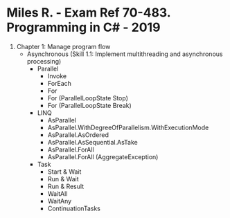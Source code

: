 # Miles R. - Exam Ref 70-483. Programming in C# - 2019

1.	Chapter 1: Manage program flow
	-	Asynchronous (Skill 1.1: Implement multithreading and asynchronous processing)
		-	Parallel
			-	Invoke
			-	ForEach
			-	For
			-	For (ParallelLoopState Stop)
			-	For (ParallelLoopState Break)
		-	LINQ
			-	AsParallel
			-	AsParallel.WithDegreeOfParallelism.WithExecutionMode
			-	AsParallel.AsOrdered
			-	AsParallel.AsSequential.AsTake
			-	AsParallel.ForAll
			-	AsParallel.ForAll (AggregateException)
		-	Task
			-	Start & Wait
			-	Run & Wait
			-	Run & Result
			-	WaitAll
			-	WaitAny
			-	ContinuationTasks